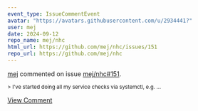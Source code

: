 ```yaml
---
event_type: IssueCommentEvent
avatar: "https://avatars.githubusercontent.com/u/2934441?"
user: mej
date: 2024-09-12
repo_name: mej/nhc
html_url: https://github.com/mej/nhc/issues/151
repo_url: https://github.com/mej/nhc
---
```


<a href='https://github.com/mej' target='_blank'>mej</a> commented on issue <a href='https://github.com/mej/nhc/issues/151' target='_blank'>mej/nhc#151</a>.

<small>> I've started doing all my service checks via systemctl, e.g....</small>

<a href='https://github.com/mej/nhc/issues/151' target='_blank'>View Comment</a>